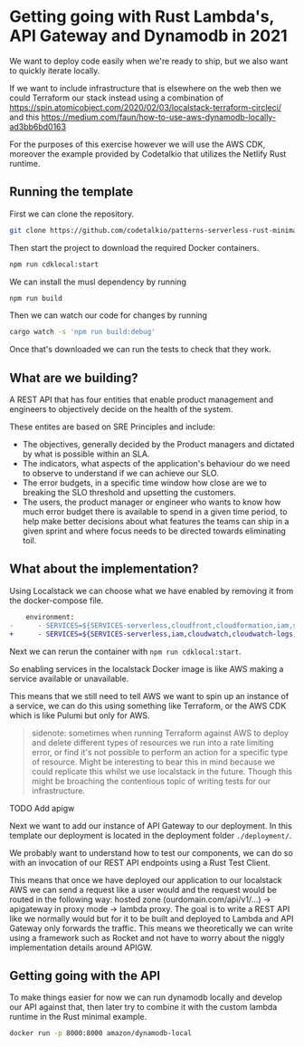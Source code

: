 # Getting going with Rust Lambda's, API Gateway and Dynamodb in 2021

We want to deploy code easily when we're ready to ship, but we also want to quickly iterate locally.

If we want to include infrastructure that is elsewhere on the web then we could Terraform our stack instead using a combination of https://spin.atomicobject.com/2020/02/03/localstack-terraform-circleci/ and this https://medium.com/faun/how-to-use-aws-dynamodb-locally-ad3bb6bd0163 

For the purposes of this exercise however we will use the AWS CDK, moreover the example provided by Codetalkio that utilizes the Netlify Rust runtime.

## Running the template

First we can clone the repository.

``` bash
git clone https://github.com/codetalkio/patterns-serverless-rust-minimal.git
```

Then start the project to download the required Docker containers.

``` bash
npm run cdklocal:start
```

We can install the musl dependency by running

``` bash
npm run build
```

Then we can watch our code for changes by running 

``` bash
cargo watch -s 'npm run build:debug'
```

Once that's downloaded we can run the tests to check that they work.

## What are we building?

A REST API that has four entities that enable product management and engineers to objectively decide on the health of the system.

These entites are based on SRE Principles and include:
- The objectives, generally decided by the Product managers and dictated by what is possible within an SLA.
- The indicators, what aspects of the application's behaviour do we need to observe to understand if we can achieve our SLO.
- The error budgets, in a specific time window how close are we to breaking the SLO threshold and upsetting the customers.
- The users, the product manager or engineer who wants to know how much error budget there is available to spend in a given time period, to help make better decisions about what features the teams can ship in a given sprint and where focus needs to be directed towards eliminating toil.

## What about the implementation?

Using Localstack we can choose what we have enabled by removing it from the docker-compose file.

``` diff
    environment:
-      - SERVICES=${SERVICES-serverless,cloudfront,cloudformation,iam,sts,sqs,ssm,s3,route53,acm,cloudwatch,cloudwatch-logs,lambda,dynamodb,apigateway}
+      - SERVICES=${SERVICES-serverless,iam,cloudwatch,cloudwatch-logs,lambda,dynamodb,apigateway}
```

Next we can rerun the container with `npm run cdklocal:start`.

So enabling services in the localstack Docker image is like AWS making a service available or unavailable.

This means that we still need to tell AWS we want to spin up an instance of a service, we can do this using something like Terraform, or the AWS CDK which is like Pulumi but only for AWS.

> sidenote: sometimes when running Terraform against AWS to deploy and delete different types of resources we run into a rate limiting error, or find it's not possible to perform an action for a specific type of resource. Might be interesting to bear this in mind because we could replicate this whilst we use localstack in the future. Though this might be broaching the contentious topic of writing tests for our infrastructure.

TODO Add apigw 

Next we want to add our instance of API Gateway to our deployment. In this template our deployment is located in the deployment folder `./deployment/`.  

We probably want to understand how to test our components, we can do so with an invocation of our REST API endpoints using a Rust Test Client.

This means that once we have deployed our application to our localstack AWS we can send a request like a user would and the request would be routed in the following way: hosted zone (ourdomain.com/api/v1/...) -> apigateway in proxy mode -> lambda proxy. The goal is to write a REST API like we normally would but for it to be built and deployed to Lambda and API Gateway only forwards the traffic. This means we theoretically we can write using a framework such as Rocket and not have to worry about the niggly implementation details around APIGW.

## Getting going with the API

To make things easier for now we can run dynamodb locally and develop our API against that, then later try to combine it with the custom lambda runtime in the Rust minimal example.

``` bash
docker run -p 8000:8000 amazon/dynamodb-local
```


